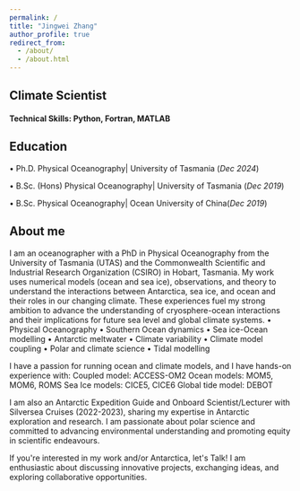 ```yaml
---
permalink: /
title: "Jingwei Zhang"
author_profile: true
redirect_from: 
  - /about/
  - /about.html
---
```

## Climate Scientist

#### Technical Skills: Python, Fortran, MATLAB

## Education
• Ph.D.        Physical Oceanography| University of Tasmania   (_Dec 2024_)

• B.Sc. (Hons) Physical Oceanography| University of Tasmania   (_Dec 2019_)

• B.Sc.        Physical Oceanography| Ocean University of China(_Dec 2019_)

## About me
I am an oceanographer with a PhD in Physical Oceanography from the University of Tasmania (UTAS) and the Commonwealth Scientific and Industrial Research Organization (CSIRO) in Hobart, Tasmania. My work uses numerical models (ocean and sea ice), observations, and theory to understand the interactions between Antarctica, sea ice, and ocean and their roles in our changing climate. These experiences fuel my strong ambition to advance the understanding of cryosphere-ocean interactions and their implications for future sea level and global climate systems.
• Physical Oceanography • Southern Ocean dynamics • Sea ice-Ocean modelling • Antarctic meltwater • Climate variability • Climate model coupling • Polar and climate science • Tidal modelling

I have a passion for running ocean and climate models, and I have hands-on experience with:
Coupled model: ACCESS-OM2
Ocean models: MOM5, MOM6, ROMS
Sea Ice models: CICE5, CICE6
Global tide model: DEBOT

I am also an Antarctic Expedition Guide and Onboard Scientist/Lecturer with Silversea Cruises (2022-2023), sharing my expertise in Antarctic exploration and research. I am passionate about polar science and committed to advancing environmental understanding and promoting equity in scientific endeavours.

If you're interested in my work and/or Antarctica, let's Talk! 
I am enthusiastic about discussing innovative projects, exchanging ideas, and exploring collaborative opportunities.
